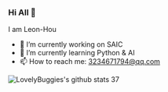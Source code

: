 ### Hi All 👋
  I am Leon-Hou
- 🔭 I’m currently working on SAIC
- 🌱 I’m currently learning Python & AI
- 📫 How to reach me: 3234671794@qq.com

![LovelyBuggies's github stats](https://github-readme-stats.vercel.app/api?username=lovelybuggies&show_icons=true&hide_border=true)
37
